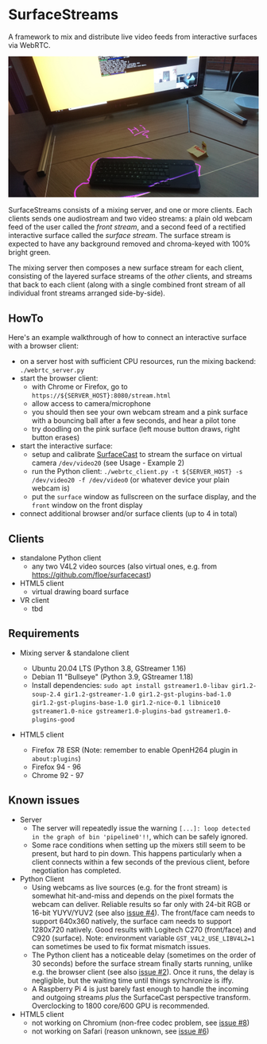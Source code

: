 # SurfaceStreams

A framework to mix and distribute live video feeds from interactive surfaces via WebRTC.

![table surface with projected message](IMG_20220121_143509.JPG)

SurfaceStreams consists of a mixing server, and one or more clients. Each clients sends one audiostream and two video streams: a plain old webcam feed of the user called the _front stream_, and a second feed of a rectified interactive surface called the _surface stream_. The surface stream is expected to have any background removed and chroma-keyed with 100% bright green.

The mixing server then composes a new surface stream for each client, consisting of the layered surface streams of the _other_ clients, and streams that back to each client (along with a single combined front stream of all individual front streams arranged side-by-side).

## HowTo

Here's an example walkthrough of how to connect an interactive surface with a browser client:

 * on a server host with sufficient CPU resources, run the mixing backend: `./webrtc_server.py`
 * start the browser client:
   * with Chrome or Firefox, go to `https://${SERVER_HOST}:8080/stream.html`
   * allow access to camera/microphone
   * you should then see your own webcam stream and a pink surface with a bouncing ball after a few seconds, and hear a pilot tone
   * try doodling on the pink surface (left mouse button draws, right button erases)
 * start the interactive surface:
   * setup and calibrate [SurfaceCast](https://github.com/floe/surfacecast) to stream the surface on virtual camera `/dev/video20` (see Usage - Example 2)
   * run the Python client: `./webrtc_client.py -t ${SERVER_HOST} -s /dev/video20 -f /dev/video0` (or whatever device your plain webcam is)
   * put the `surface` window as fullscreen on the surface display, and the `front` window on the front display
 * connect additional browser and/or surface clients (up to 4 in total)

## Clients

* standalone Python client
  * any two V4L2 video sources (also virtual ones, e.g. from https://github.com/floe/surfacecast)
* HTML5 client
  * virtual drawing board surface
* VR client
  * tbd

## Requirements

* Mixing server & standalone client
  * Ubuntu 20.04 LTS (Python 3.8, GStreamer 1.16)
  * Debian 11 "Bullseye" (Python 3.9, GStreamer 1.18)
  * Install dependencies: `sudo apt install gstreamer1.0-libav gir1.2-soup-2.4 gir1.2-gstreamer-1.0 gir1.2-gst-plugins-bad-1.0 gir1.2-gst-plugins-base-1.0 gir1.2-nice-0.1 libnice10 gstreamer1.0-nice gstreamer1.0-plugins-bad gstreamer1.0-plugins-good`

* HTML5 client
  * Firefox 78 ESR (Note: remember to enable OpenH264 plugin in `about:plugins`)
  * Firefox 94 - 96
  * Chrome 92 - 97

## Known issues

  * Server
    * The server will repeatedly issue the warning `[...]: loop detected in the graph of bin 'pipeline0'!!`, which can be safely ignored.
    * Some race conditions when setting up the mixers still seem to be present, but hard to pin down. This happens particularly when a client connects within a few seconds of the previous client, before negotiation has completed.
  * Python Client
    * Using webcams as live sources (e.g. for the front stream) is somewhat hit-and-miss and depends on the pixel formats the webcam can deliver. Reliable results so far only with 24-bit RGB or 16-bit YUYV/YUV2 (see also [issue #4](https://github.com/floe/surfacestreams/issues/4)). The front/face cam needs to support 640x360 natively, the surface cam needs to support 1280x720 natively. Good results with Logitech C270 (front/face) and C920 (surface). Note: environment variable `GST_V4L2_USE_LIBV4L2=1` can sometimes be used to fix format mismatch issues.
    * The Python client has a noticeable delay (sometimes on the order of 30 seconds) before the surface stream finally starts running, unlike e.g. the browser client (see also [issue #2](https://github.com/floe/surfacestreams/issues/2)). Once it runs, the delay is negligible, but the waiting time until things synchronize is iffy.
    * A Raspberry Pi 4 is just barely fast enough to handle the incoming and outgoing streams _plus_ the SurfaceCast perspective transform. Overclocking to 1800 core/600 GPU is recommended.
  * HTML5 client
    * not working on Chromium (non-free codec problem, see [issue #8](https://github.com/floe/surfacestreams/issues/8))
    * not working on Safari (reason unknown, see [issue #6](https://github.com/floe/surfacestreams/issues/6))
